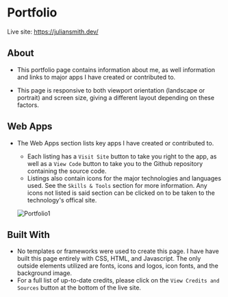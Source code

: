 # Portfolio

Live site: https://juliansmith.dev/

## About

* This portfolio page contains information about me, as well information and links to major apps I have created or contributed to.

* This page is responsive to both viewport orientation (landscape or portrait) and screen size, giving a different layout depending on these factors.

## Web Apps

* The Web Apps section lists key apps I have created or contributed to. 
  * Each listing has a `Visit Site` button to take you right to the app, as well as a `View Code` button to take you to the Github repository containing the source code.
  * Listings also contain icons for the major technologies and languages used. See the `Skills & Tools` section for more information. Any icons not listed is said section can be clicked on to be taken to the technology's offical site.
  
  ![Portfolio1](https://user-images.githubusercontent.com/55506831/88853164-eedcfd00-d1b4-11ea-81a6-67acee9348e8.PNG)

## Built With
* No templates or frameworks were used to create this page. I have have built this page entirely with CSS, HTML, and Javascript. The only outside elements utilized are fonts, icons and logos, icon fonts, and the background image.
* For a full list of up-to-date credits, please click on the `View Credits and Sources` button at the bottom of the live site.
